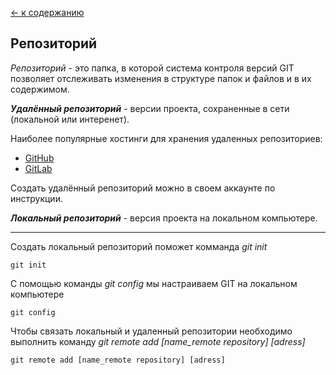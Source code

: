 [<- к содержанию](./readme.md)

## Репозиторий 

_Репозиторий_ - это папка, в которой система контроля версий GIT позволяет отслеживать изменения в структуре папок и файлов и в их содержимом.

___Удалённый репозиторий___   - версии проекта, сохраненные в сети (локальной или интеренет). 

Наиболее популярные хостинги для хранения удаленных репозиториев:
* [GitHub]( https://github.com/.)
* [GitLab](https://about.gitlab.com/)

Создать удалённый репозиторий можно в своем аккаунте по инструкции.

___Локальный репозиторий___ - версия проекта на локальном компьютере.


___

Создать локальный репозиторий поможет комманда _git init_
```bash=
git init
```

С помощью команды _git config_ мы настраиваем GIT на локальном компьютере

```bash=
git config
```

Чтобы связать локальный и удаленный репозитории необходимо выполнить команду _git remote add [name_remote repository] [adress]_
```bash=
git remote add [name_remote repository] [adress]
```